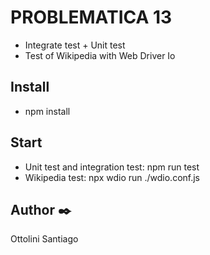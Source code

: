 # PROBLEMATICA 13
* Integrate test + Unit test
* Test of Wikipedia with Web Driver Io

## Install

* npm install 

## Start

* Unit test and integration test: npm run test
* Wikipedia test: npx wdio run ./wdio.conf.js

## Author ✒️
Ottolini Santiago




